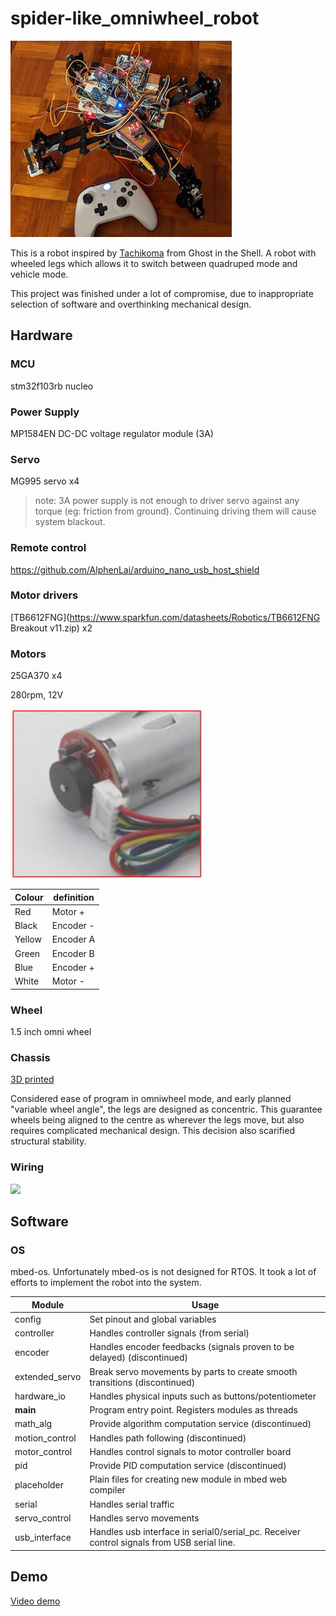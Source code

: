# spider-like_omniwheel_robot

![](./assets/overview.jpg)

This is a robot inspired by [Tachikoma](https://ghostintheshell.fandom.com/wiki/Tachikoma) from Ghost in the Shell. A robot with wheeled legs which allows it to switch between quadruped mode and vehicle mode.

This project was finished under a lot of compromise, due to inappropriate selection of software and overthinking mechanical design.



## Hardware

### MCU

stm32f103rb nucleo



### Power Supply

MP1584EN DC-DC voltage regulator module (3A)



### Servo

MG995 servo x4

> note: 3A power supply is not enough to driver servo against any torque (eg: friction from ground). Continuing driving them will cause system blackout.



### Remote control

https://github.com/AlphenLai/arduino_nano_usb_host_shield



### Motor drivers

[TB6612FNG](https://www.sparkfun.com/datasheets/Robotics/TB6612FNG Breakout v11.zip) x2



### Motors 

25GA370 x4

280rpm, 12V

![](./assets/motor_wiring.jpg)

| Colour | definition |
| ------ | ---------- |
| Red    | Motor +    |
| Black  | Encoder -  |
| Yellow | Encoder A  |
| Green  | Encoder B  |
| Blue   | Encoder +  |
| White  | Motor -    |



### Wheel

1.5 inch omni wheel



### Chassis

[3D printed](./3D_printe_parts/)

Considered ease of program in omniwheel mode, and early planned "variable wheel angle", the legs are designed as concentric. This guarantee wheels being aligned to the centre as wherever the legs move, but also requires complicated mechanical design. This decision also scarified structural stability.



### Wiring

![](./assets/robot_wiring.jpg)



## Software

### OS

mbed-os. Unfortunately mbed-os is not designed for RTOS. It took a lot of efforts to implement the robot into the system.



| Module         | Usage                                                        |
| -------------- | ------------------------------------------------------------ |
| config         | Set pinout and global variables                              |
| controller     | Handles controller signals (from serial)                     |
| encoder        | Handles encoder feedbacks (signals proven to be delayed)  (discontinued) |
| extended_servo | Break servo movements by parts to create smooth transitions (discontinued) |
| hardware_io    | Handles physical inputs such as buttons/potentiometer        |
| **main**       | Program entry point. Registers modules as threads            |
| math_alg       | Provide algorithm computation service (discontinued)         |
| motion_control | Handles path following (discontinued)                        |
| motor_control  | Handles control signals to motor controller board            |
| pid            | Provide PID computation service (discontinued)               |
| placeholder    | Plain files for creating new module in mbed web compiler     |
| serial         | Handles serial traffic                                       |
| servo_control  | Handles servo movements                                      |
| usb_interface  | Handles usb interface in serial0/serial_pc. Receiver control signals from USB serial line. |

## Demo
[Video demo](./video_demo/DEMO.md)

